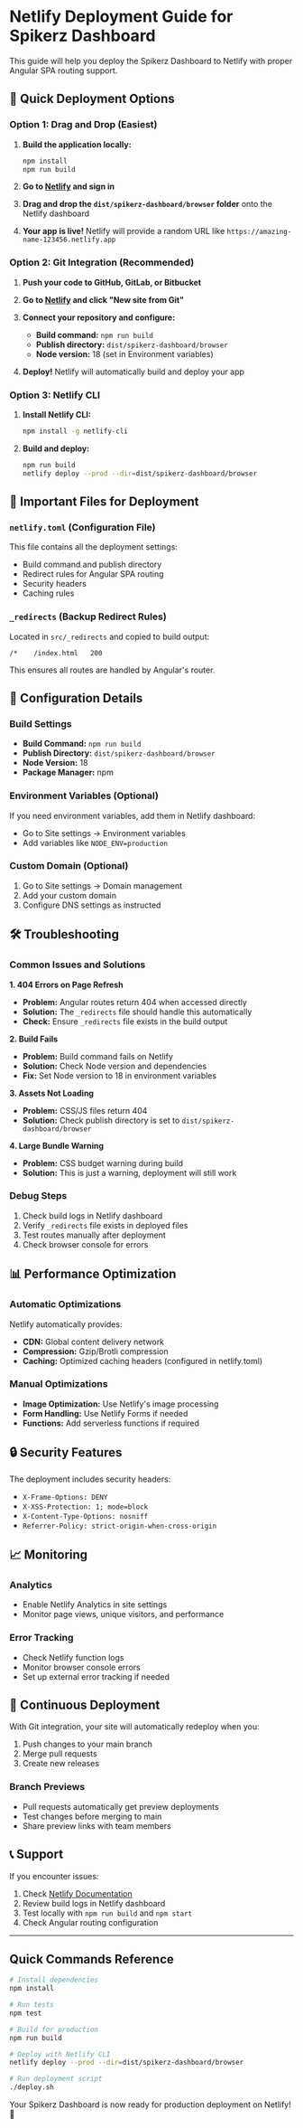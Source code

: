 # Netlify Deployment Guide for Spikerz Dashboard

This guide will help you deploy the Spikerz Dashboard to Netlify with proper Angular SPA routing support.

## 🚀 Quick Deployment Options

### Option 1: Drag and Drop (Easiest)

1. **Build the application locally:**
   ```bash
   npm install
   npm run build
   ```

2. **Go to [Netlify](https://netlify.com) and sign in**

3. **Drag and drop the `dist/spikerz-dashboard/browser` folder** onto the Netlify dashboard

4. **Your app is live!** Netlify will provide a random URL like `https://amazing-name-123456.netlify.app`

### Option 2: Git Integration (Recommended)

1. **Push your code to GitHub, GitLab, or Bitbucket**

2. **Go to [Netlify](https://netlify.com) and click "New site from Git"**

3. **Connect your repository and configure:**
   - **Build command:** `npm run build`
   - **Publish directory:** `dist/spikerz-dashboard/browser`
   - **Node version:** 18 (set in Environment variables)

4. **Deploy!** Netlify will automatically build and deploy your app

### Option 3: Netlify CLI

1. **Install Netlify CLI:**
   ```bash
   npm install -g netlify-cli
   ```

2. **Build and deploy:**
   ```bash
   npm run build
   netlify deploy --prod --dir=dist/spikerz-dashboard/browser
   ```

## 📁 Important Files for Deployment

### `netlify.toml` (Configuration File)
This file contains all the deployment settings:
- Build command and publish directory
- Redirect rules for Angular SPA routing
- Security headers
- Caching rules

### `_redirects` (Backup Redirect Rules)
Located in `src/_redirects` and copied to build output:
```
/*    /index.html   200
```
This ensures all routes are handled by Angular's router.

## 🔧 Configuration Details

### Build Settings
- **Build Command:** `npm run build`
- **Publish Directory:** `dist/spikerz-dashboard/browser`
- **Node Version:** 18
- **Package Manager:** npm

### Environment Variables (Optional)
If you need environment variables, add them in Netlify dashboard:
- Go to Site settings → Environment variables
- Add variables like `NODE_ENV=production`

### Custom Domain (Optional)
1. Go to Site settings → Domain management
2. Add your custom domain
3. Configure DNS settings as instructed

## 🛠️ Troubleshooting

### Common Issues and Solutions

**1. 404 Errors on Page Refresh**
- **Problem:** Angular routes return 404 when accessed directly
- **Solution:** The `_redirects` file should handle this automatically
- **Check:** Ensure `_redirects` file exists in the build output

**2. Build Fails**
- **Problem:** Build command fails on Netlify
- **Solution:** Check Node version and dependencies
- **Fix:** Set Node version to 18 in environment variables

**3. Assets Not Loading**
- **Problem:** CSS/JS files return 404
- **Solution:** Check publish directory is set to `dist/spikerz-dashboard/browser`

**4. Large Bundle Warning**
- **Problem:** CSS budget warning during build
- **Solution:** This is just a warning, deployment will still work

### Debug Steps
1. Check build logs in Netlify dashboard
2. Verify `_redirects` file exists in deployed files
3. Test routes manually after deployment
4. Check browser console for errors

## 📊 Performance Optimization

### Automatic Optimizations
Netlify automatically provides:
- **CDN:** Global content delivery network
- **Compression:** Gzip/Brotli compression
- **Caching:** Optimized caching headers (configured in netlify.toml)

### Manual Optimizations
- **Image Optimization:** Use Netlify's image processing
- **Form Handling:** Use Netlify Forms if needed
- **Functions:** Add serverless functions if required

## 🔒 Security Features

The deployment includes security headers:
- `X-Frame-Options: DENY`
- `X-XSS-Protection: 1; mode=block`
- `X-Content-Type-Options: nosniff`
- `Referrer-Policy: strict-origin-when-cross-origin`

## 📈 Monitoring

### Analytics
- Enable Netlify Analytics in site settings
- Monitor page views, unique visitors, and performance

### Error Tracking
- Check Netlify function logs
- Monitor browser console errors
- Set up external error tracking if needed

## 🚀 Continuous Deployment

With Git integration, your site will automatically redeploy when you:
1. Push changes to your main branch
2. Merge pull requests
3. Create new releases

### Branch Previews
- Pull requests automatically get preview deployments
- Test changes before merging to main
- Share preview links with team members

## 📞 Support

If you encounter issues:
1. Check [Netlify Documentation](https://docs.netlify.com/)
2. Review build logs in Netlify dashboard
3. Test locally with `npm run build` and `npm start`
4. Check Angular routing configuration

---

## Quick Commands Reference

```bash
# Install dependencies
npm install

# Run tests
npm test

# Build for production
npm run build

# Deploy with Netlify CLI
netlify deploy --prod --dir=dist/spikerz-dashboard/browser

# Run deployment script
./deploy.sh
```

Your Spikerz Dashboard is now ready for production deployment on Netlify! 🎉
